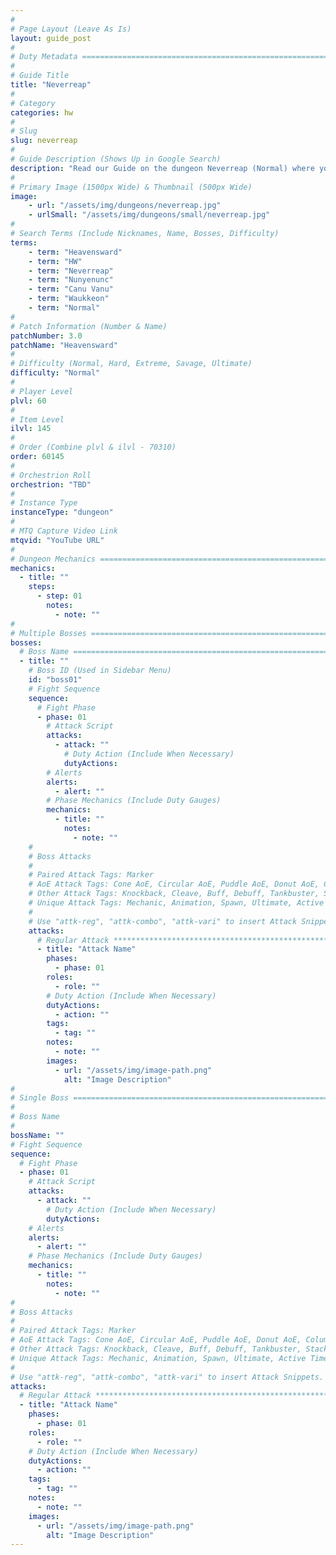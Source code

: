 ```yaml
---
#
# Page Layout (Leave As Is)
layout: guide_post
#
# Duty Metadata ================================================================
#
# Guide Title
title: "Neverreap"
#
# Category
categories: hw
#
# Slug
slug: neverreap
#
# Guide Description (Shows Up in Google Search)
description: "Read our Guide on the dungeon Neverreap (Normal) where you'll face off against Nunyenunc, Canu Vanu, and Waukkeon."
#
# Primary Image (1500px Wide) & Thumbnail (500px Wide)
image:
    - url: "/assets/img/dungeons/neverreap.jpg"
    - urlSmall: "/assets/img/dungeons/small/neverreap.jpg"
#
# Search Terms (Include Nicknames, Name, Bosses, Difficulty)
terms:
    - term: "Heavensward"
    - term: "HW"
    - term: "Neverreap"
    - term: "Nunyenunc"
    - term: "Canu Vanu"
    - term: "Waukkeon"
    - term: "Normal"
#
# Patch Information (Number & Name)
patchNumber: 3.0
patchName: "Heavensward"
#
# Difficulty (Normal, Hard, Extreme, Savage, Ultimate)
difficulty: "Normal"
#
# Player Level
plvl: 60
#
# Item Level
ilvl: 145
#
# Order (Combine plvl & ilvl - 70310)
order: 60145
#
# Orchestrion Roll
orchestrion: "TBD"
#
# Instance Type
instanceType: "dungeon"
#
# MTQ Capture Video Link
mtqvid: "YouTube URL"
#
# Dungeon Mechanics ============================================================
mechanics:
  - title: ""
    steps:
      - step: 01
        notes:
          - note: ""
#
# Multiple Bosses ==============================================================
bosses:
  # Boss Name ==================================================================
  - title: ""
    # Boss ID (Used in Sidebar Menu)
    id: "boss01"
    # Fight Sequence
    sequence:
      # Fight Phase
      - phase: 01
        # Attack Script
        attacks:
          - attack: ""
            # Duty Action (Include When Necessary)
            dutyActions:
        # Alerts
        alerts:
          - alert: ""
        # Phase Mechanics (Include Duty Gauges)
        mechanics:
          - title: ""
            notes:
              - note: ""
    #
    # Boss Attacks
    #
    # Paired Attack Tags: Marker
    # AoE Attack Tags: Cone AoE, Circular AoE, Puddle AoE, Donut AoE, Column AoE, Area AoE, Point Blank AoE, Raid Wide AoE, Proximity AoE, Cross AoE, Figure 8 AoE
    # Other Attack Tags: Knockback, Cleave, Buff, Debuff, Tankbuster, Stack, Spread, Tether, Stun
    # Unique Attack Tags: Mechanic, Animation, Spawn, Ultimate, Active Time Maneuver
    #
    # Use "attk-reg", "attk-combo", "attk-vari" to insert Attack Snippets.
    attacks:
      # Regular Attack *********************************************************
      - title: "Attack Name"
        phases:
          - phase: 01
        roles:
          - role: ""
        # Duty Action (Include When Necessary)
        dutyActions:
          - action: ""
        tags:
          - tag: ""
        notes:
          - note: ""
        images:
          - url: "/assets/img/image-path.png"
            alt: "Image Description"
#
# Single Boss ==================================================================
#
# Boss Name
#
bossName: ""
# Fight Sequence
sequence:
  # Fight Phase
  - phase: 01
    # Attack Script
    attacks:
      - attack: ""
        # Duty Action (Include When Necessary)
        dutyActions:
    # Alerts
    alerts:
      - alert: ""
    # Phase Mechanics (Include Duty Gauges)
    mechanics:
      - title: ""
        notes:
          - note: ""
#
# Boss Attacks
#
# Paired Attack Tags: Marker
# AoE Attack Tags: Cone AoE, Circular AoE, Puddle AoE, Donut AoE, Column AoE, Area AoE, Point Blank AoE, Raid Wide AoE, Proximity AoE, Cross AoE, Figure 8 AoE
# Other Attack Tags: Knockback, Cleave, Buff, Debuff, Tankbuster, Stack, Spread, Tether, Stun
# Unique Attack Tags: Mechanic, Animation, Spawn, Ultimate, Active Time Maneuver
#
# Use "attk-reg", "attk-combo", "attk-vari" to insert Attack Snippets.
attacks:
  # Regular Attack *************************************************************
  - title: "Attack Name"
    phases:
      - phase: 01
    roles:
      - role: ""
    # Duty Action (Include When Necessary)
    dutyActions:
      - action: ""
    tags:
      - tag: ""
    notes:
      - note: ""
    images:
      - url: "/assets/img/image-path.png"
        alt: "Image Description"
---
```

